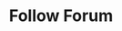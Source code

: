 ---
title: Follow Forum
excerpt: |-
  Follow a forum.

  Required scopes:
  + **post**
api:
  file: lolzteam-public-api-forum.json
  operationId: Forums.Follow
deprecated: false
hidden: false
metadata:
  title: ''
  description: ''
  robots: index
next:
  description: ''
---